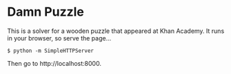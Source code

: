 # Damn Puzzle

This is a solver for a wooden puzzle that appeared at Khan Academy. It runs in your browser, so serve the page...

```shell
$ python -m SimpleHTTPServer
```

Then go to http://localhost:8000.
